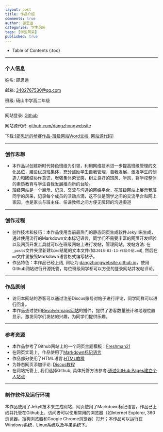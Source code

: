 ```yaml
---
layout: post
title: 作品介绍
comments: true
author: 邵思远
categories: 学生风采
tags: [学生风采]
published: true
---
```


* Table of Contents
{:toc}

----

### 个人信息 ###
姓名:	邵思远

邮箱:	3402767530@qq.com

班级:	砀山中学高二年级

----
网站登录: [Github](https://github.com/)

网站源代码: [github.com/dangzhongwebsite](https://github.com/dangzhongwebsite/dangzhongwebsite.github.io)

下载:[[邵思远的参赛作品-班级网站Word文档](/邵思远的参赛作品-班级网站电脑制作.doc), [网站源代码](https://codeload.github.com/dangzhongwebsite/dangzhongwebsite.github.io/zip/master)]

----

	
<!--more-->


### 创作思想 ###

- 本作品以创建新时代特色班级为引领，利用网络技术进一步提高班级管理的文化品位，建设优良班集体，充分鼓励学生自我管理、自我发展，激发学生的创造力和团结协作意识，增强集体荣誉感，树立良好的班风、学风，将学校整体的素质教育与学生自我发展推向新的台阶。
- 班级网站是一个展示、记录、交流与沟通的网络平台，在班级网站上展示我班同学的风采，记录每个成员的活动点滴，这不仅是同学之间的交流平台和网上家园，也是家长与班主任、任课教师之间方便无障碍的沟通渠道

---

### 创作过程 ###
- 创作技术和技巧：本作品使用当前最热门的静态网页生成软件Jekyll来生成，通过使用流行的Markdown文本标记语言，同学们不需要丰富的网页开发经验以及网页开发工具就可以在班级网站上进行发帖，管理网站。发帖方法: 在`_posts`文件夹里新建以`md`结尾的文本文件(如:`2018-03-13-作品介绍.md`), 然后在`md`文件里按照Markdown语言格式编写帖子。
- 作品特色：本作品已经上线, 网址为:[dangzhongwebsite.github.io](https://dangzhongwebsite.github.io)，使用Github网站进行开源托管，每位班级同学都可以方便的登录网站并发帖评论。

---

### 作品原创 ###
- 访问本网站的游客可以通过注册Discus账号对帖子进行评论，同学同样可以进行回复。
- 本作品通过使用[Revolvermaps网站](https://www.revolvermaps.com)的插件，提供了游客数量统计和地理位置显示，激发同学们发帖的兴趣，为同学们提供乐趣。


---

### 参考资源 ###
- 本作品参考了Github网站上的一个网页主题模板：[Freshman21](https://github.com/yulijia/freshman21/)
- 在网页实现上，作品使用了[Markdown标记语言](http://wowubuntu.com/markdown/)
- 作品部分使用了HTML语言:[HTML教程](http://www.w3school.com.cn/html/index.asp)
- 为静态网页添加评论: [Discus教程](http://blog.csdn.net/ljinddlj/article/details/52273652)
- 在网站托管上, 我们选择Github, 具体托管方法参考:[通过GitHub Pages建立个人站点](http://www.cnblogs.com/purediy/archive/2013/03/07/2948892.html)

---

### 制作软件及运行环境 ###

本作品使用了Jekyll技术来生成网站，网页使用了Markdown标记语言，作品已上线并托管在Github上，访问者可以使用常用的浏览器（如Internet Explorer, 360浏览器，搜狗浏览器和Google Chrome浏览器）打开；本作品可以运行在Windows系统，Linux系统以及苹果系统下。
